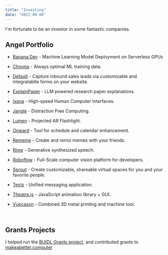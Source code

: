 ```yaml
---
title: "Investing"
date: "2021-09-06"
---
```


I'm fortunate to be an investor in some fantastic companies. 


## Angel Portfolio

* [Banana Dev](http://banana.dev) - Machine Learning Model Deployment on Serverless GPUs

* [Chroma](http://trychroma.com) - Always optimal ML training data.

* [Default](https://www.default.com/) - Capture inbound sales leads via customizable and integratabtle forms on your website. 

* [ExplainPaper](http://explainpaper.com) - LLM powered research paper explanations.

* [Ixana](https://ixana.ai) - High-speed Human Computer Interfaces.

* [Jangle](https://www.jangleinc.com) - Distraction Free Computing.

* [Lumen](http://lumen.world) - Projected AR Flashlight.

* [Onward](http://onward.so) - Tool for schedule and calendar enhancement. 

* [Rememe](https://twitter.com/therememeapp) - Create and remix memes with your friends.

* [Rime](http://rime.ai) - Generative synthesized speech. 

* [Roboflow](https://roboflow.com) - Full-Scale computer vision platform for developers. 

* [Sprout](https://sprout.place/) - Create customizable, shareable virtual spaces for you and your favorite people. 

* [Texts](http://texts.com)  - Unified messaging application. 

* [Theatre.js](https://www.theatrejs.com/) - JavaScript animation library + GUI.

* [Vuecason](https://www.vuecason.com) - Combined 3D metal printing and machine tool.



&nbsp;


## Grants Projects

I helped run the [BUIDL Grants project](https://twitter.com/atroyn/status/1333860797714370561?s=20&t=vXyyyATEqhxvRASrVEnF5w), and contributed grants to [makeabetter.computer](http://makeabetter.computer)
